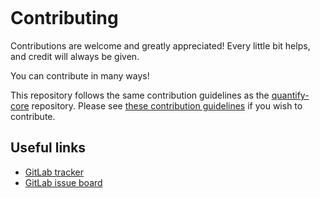 ```{highlight} shell
```

# Contributing

Contributions are welcome and greatly appreciated! Every little bit helps, and credit will always be given.

You can contribute in many ways!

This repository follows the same contribution guidelines as the [quantify-core](https://gitlab.com/quantify-os/quantify-core) repository. Please see [these contribution guidelines](https://quantify-quantify-core.readthedocs-hosted.com/en/latest/contributing.html) if you wish to contribute.

## Useful links

- [GitLab tracker](https://gitlab.com/quantify-os/quantify-scheduler/-/issues)
- [GitLab issue board](https://gitlab.com/quantify-os/quantify-scheduler/-/boards)

